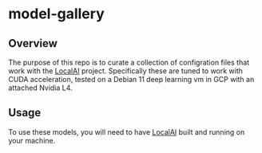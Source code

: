 # model-gallery

## Overview
The purpose of this repo is to curate a collection of configration files that work with the [LocalAI](https://github.com/go-skynet/LocalAI) project. Specifically these are tuned to work with CUDA acceleration, tested on a Debian 11 deep learning vm in GCP with an attached Nvidia L4. 

## Usage
To use these models, you will need to have [LocalAI](https://github.com/go-skynet/LocalAI) built and running on your machine.



